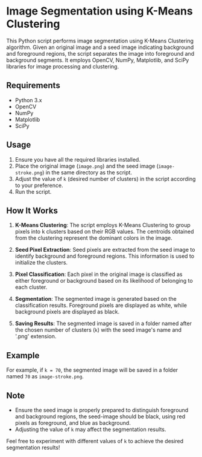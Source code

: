 # Image Segmentation using K-Means Clustering

This Python script performs image segmentation using K-Means Clustering algorithm. Given an original image and a seed image indicating background and foreground regions, the script separates the image into foreground and background segments. It employs OpenCV, NumPy, Matplotlib, and SciPy libraries for image processing and clustering.

## Requirements

- Python 3.x
- OpenCV
- NumPy
- Matplotlib
- SciPy

## Usage

1. Ensure you have all the required libraries installed.
2. Place the original image (`image.png`) and the seed image (`image-stroke.png`) in the same directory as the script.
3. Adjust the value of `k` (desired number of clusters) in the script according to your preference.
4. Run the script.

## How It Works

1. **K-Means Clustering**: The script employs K-Means Clustering to group pixels into k clusters based on their RGB values. The centroids obtained from the clustering represent the dominant colors in the image.

2. **Seed Pixel Extraction**: Seed pixels are extracted from the seed image to identify background and foreground regions. This information is used to initialize the clusters.

3. **Pixel Classification**: Each pixel in the original image is classified as either foreground or background based on its likelihood of belonging to each cluster.

4. **Segmentation**: The segmented image is generated based on the classification results. Foreground pixels are displayed as white, while background pixels are displayed as black.

5. **Saving Results**: The segmented image is saved in a folder named after the chosen number of clusters (`k`) with the seed image's name and '.png' extension.

## Example

For example, if `k = 70`, the segmented image will be saved in a folder named `70` as `image-stroke.png`.

## Note

- Ensure the seed image is properly prepared to distinguish foreground and background regions,
the seed-image should be black, using red pixels as foreground, and blue as background.
- Adjusting the value of `k` may affect the segmentation results.

Feel free to experiment with different values of `k` to achieve the desired segmentation results!
